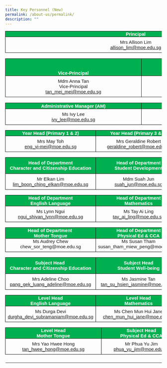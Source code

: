 ```yaml
---
title: Key Personnel (New)
permalink: /about-us/permalink/
description: ""
---
```

<table style="border-collapse:collapse;border:none;">
    <tbody>
        <tr>
            <td colspan="5" style="width:467.5pt;border:solid windowtext 1.0pt;background:#00B050;padding:0in 5.4pt 0in 5.4pt;">
                <p style='margin-top:0in;margin-right:0in;margin-bottom:0in;margin-left:0in;line-height:normal;font-size:15px;font-family:"Calibri",sans-serif;text-align:center;'><strong><span style='font-family:"Arial",sans-serif;color:white;'>Principal</span></strong></p>
            </td>
        </tr>
        <tr>
            <td colspan="5" style="width: 467.5pt;border-right: 1pt solid windowtext;border-bottom: 1pt solid windowtext;border-left: 1pt solid windowtext;border-image: initial;border-top: none;padding: 0in 5.4pt;vertical-align: top;">
                <p style='margin-top:6.0pt;margin-right:0in;margin-bottom:0in;margin-left:0in;line-height:normal;font-size:15px;font-family:"Calibri",sans-serif;text-align:center;'><span style='font-family:"Arial",sans-serif;'>Mrs Allison Lim</span></p>
                <p style='margin-top:0in;margin-right:0in;margin-bottom:6.0pt;margin-left:0in;line-height:normal;font-size:15px;font-family:"Calibri",sans-serif;text-align:center;'><span style='font-family:"Arial",sans-serif;'><a href="mailto:allison_lim@moe.edu.sg">allison_lim@moe.edu.sg</a></span></p>
            </td>
        </tr>
        <tr>
            <td colspan="5" style="width:467.5pt;border:none;border-bottom:solid windowtext 1.0pt;background:white;padding:0in 5.4pt 0in 5.4pt;height:14.15pt;">
                <p style='margin-top:0in;margin-right:0in;margin-bottom:0in;margin-left:0in;line-height:normal;font-size:15px;font-family:"Calibri",sans-serif;text-align:center;'><strong><span style='font-family:"Arial",sans-serif;color:white;'>&nbsp;</span></strong></p>
            </td>
        </tr>
        <tr>
            <td colspan="3" style="width:233.75pt;border:solid windowtext 1.0pt;border-top:none;background:#00B050;padding:0in 5.4pt 0in 5.4pt;height:14.15pt;"><span style='font-size:15px;font-family:"Calibri",sans-serif;color:black;'><br>&nbsp;</span>&nbsp;<p style='margin-top:0in;margin-right:0in;margin-bottom:0in;margin-left:0in;line-height:normal;font-size:15px;font-family:"Calibri",sans-serif;text-align:center;'><strong><span style='font-family:"Arial",sans-serif;color:white;'>Vice-Principal</span></strong></p>
            </td>
            <td colspan="2" style="width:233.75pt;border-top:none;border-left:  none;border-bottom:solid windowtext 1.0pt;border-right:solid windowtext 1.0pt;background:#00B050;padding:0in 5.4pt 0in 5.4pt;height:14.15pt;">
                <p style='margin-top:0in;margin-right:0in;margin-bottom:0in;margin-left:0in;line-height:normal;font-size:15px;font-family:"Calibri",sans-serif;text-align:center;'><strong><span style='font-family:"Arial",sans-serif;color:white;'>Vice-Principal</span></strong></p>
            </td>
        </tr>
        <tr>
            <td colspan="3" style="width: 233.75pt;border-right: 1pt solid windowtext;border-bottom: 1pt solid windowtext;border-left: 1pt solid windowtext;border-image: initial;border-top: none;padding: 0in 5.4pt;height: 14.15pt;vertical-align: top;">
                <p style='margin-top:6.0pt;margin-right:0in;margin-bottom:0in;margin-left:0in;line-height:normal;font-size:15px;font-family:"Calibri",sans-serif;text-align:center;'><span style='font-family:"Arial",sans-serif;'>Mdm Anna Tan</span></p>
                <p style='margin-top:0in;margin-right:0in;margin-bottom:0in;margin-left:0in;line-height:normal;font-size:15px;font-family:"Calibri",sans-serif;text-align:center;'><span style='font-family:"Arial",sans-serif;'>Vice-Principal</span></p>
                <p style='margin-top:0in;margin-right:0in;margin-bottom:6.0pt;margin-left:0in;line-height:normal;font-size:15px;font-family:"Calibri",sans-serif;text-align:center;'><span style='font-family:"Arial",sans-serif;'><a href="mailto:tan_mei_mei@moe.edu.sg">tan_mei_mei@moe.edu.sg</a></span></p>
            </td>
            <td colspan="2" style="width: 233.75pt;border-top: none;border-left: none;border-bottom: 1pt solid windowtext;border-right: 1pt solid windowtext;padding: 0in 5.4pt;height: 14.15pt;vertical-align: top;">
                <p style='margin-top:6.0pt;margin-right:0in;margin-bottom:0in;margin-left:0in;line-height:normal;font-size:15px;font-family:"Calibri",sans-serif;text-align:center;'><span style='font-family:"Arial",sans-serif;'>Mrs Debbie Chow</span></p>
                <p style='margin-top:0in;margin-right:0in;margin-bottom:0in;margin-left:-5.65pt;line-height:normal;font-size:15px;font-family:"Calibri",sans-serif;text-align:center;'><span style='font-family:"Arial",sans-serif;'>Vice-Principal</span></p>
                <p style='margin-top:0in;margin-right:0in;margin-bottom:6.0pt;margin-left:0in;line-height:normal;font-size:15px;font-family:"Calibri",sans-serif;text-align:center;'><span style='font-family:"Arial",sans-serif;'><a href="mailto:debbie_chow@moe.edu.sg">debbie_chow@moe.edu.sg</a></span></p>
            </td>
        </tr>
        <tr>
            <td colspan="5" style="width:467.5pt;border:none;border-bottom:solid windowtext 1.0pt;background:white;padding:0in 5.4pt 0in 5.4pt;height:14.15pt;">
                <p style='margin-top:0in;margin-right:0in;margin-bottom:0in;margin-left:0in;line-height:normal;font-size:15px;font-family:"Calibri",sans-serif;text-align:center;'><strong><span style='font-family:"Arial",sans-serif;color:white;'>&nbsp;</span></strong></p>
            </td>
        </tr>
        <tr>
            <td colspan="3" style="width:233.75pt;border:solid windowtext 1.0pt;border-top:none;background:#00B050;padding:0in 5.4pt 0in 5.4pt;height:14.15pt;">
                <p style='margin-top:0in;margin-right:0in;margin-bottom:0in;margin-left:0in;line-height:normal;font-size:15px;font-family:"Calibri",sans-serif;text-align:center;'><strong><span style='font-family:"Arial",sans-serif;color:white;'>Administrative Manager (AM)</span></strong></p>
            </td>
            <td colspan="2" style="width:233.75pt;border-top:none;border-left:  none;border-bottom:solid windowtext 1.0pt;border-right:solid windowtext 1.0pt;background:#00B050;padding:0in 5.4pt 0in 5.4pt;height:14.15pt;">
                <p style='margin-top:0in;margin-right:0in;margin-bottom:0in;margin-left:0in;line-height:normal;font-size:15px;font-family:"Calibri",sans-serif;text-align:center;'><strong><span style='font-family:"Arial",sans-serif;color:white;'>Operations Manager (OM)</span></strong></p>
            </td>
        </tr>
        <tr>
            <td colspan="3" style="width: 233.75pt;border-right: 1pt solid windowtext;border-bottom: 1pt solid windowtext;border-left: 1pt solid windowtext;border-image: initial;border-top: none;padding: 0in 5.4pt;height: 14.15pt;vertical-align: top;">
                <p style='margin-top:6.0pt;margin-right:0in;margin-bottom:0in;margin-left:0in;line-height:normal;font-size:15px;font-family:"Calibri",sans-serif;text-align:center;'><span style='font-family:"Arial",sans-serif;'>Ms Ivy Lee</span></p>
                <p style='margin-top:0in;margin-right:0in;margin-bottom:6.0pt;margin-left:0in;line-height:normal;font-size:15px;font-family:"Calibri",sans-serif;text-align:center;'><span style='font-family:"Arial",sans-serif;'><a href="mailto:ivy_lee@moe.edu.sg">ivy_lee@moe.edu.sg</a></span></p>
            </td>
            <td colspan="2" style="width: 233.75pt;border-top: none;border-left: none;border-bottom: 1pt solid windowtext;border-right: 1pt solid windowtext;padding: 0in 5.4pt;height: 14.15pt;vertical-align: top;">
                <p style='margin-top:6.0pt;margin-right:0in;margin-bottom:0in;margin-left:0in;line-height:normal;font-size:15px;font-family:"Calibri",sans-serif;text-align:center;'><span style='font-family:"Arial",sans-serif;'>Mr Lee Yang Juay</span></p>
                <p style='margin-top:0in;margin-right:0in;margin-bottom:6.0pt;margin-left:0in;line-height:normal;font-size:15px;font-family:"Calibri",sans-serif;text-align:center;'><span style='font-family:"Arial",sans-serif;'><a href="mailto:lee_yang_juay@moe.edu.sg">lee_yang_juay@moe.edu.sg</a></span></p>
            </td>
        </tr>
        <tr>
            <td colspan="5" style="width: 467.5pt;border-top: none;border-right: none;border-left: none;border-image: initial;border-bottom: 1pt solid windowtext;padding: 0in 5.4pt;height: 8.5pt;vertical-align: top;">
                <p style='margin-top:0in;margin-right:0in;margin-bottom:0in;margin-left:0in;line-height:normal;font-size:15px;font-family:"Calibri",sans-serif;'><span style='font-family:"Arial",sans-serif;'>&nbsp;</span></p>
            </td>
        </tr>
        <tr>
            <td style="width:152.75pt;border:solid windowtext 1.0pt;border-top:  none;background:#00B050;padding:0in 5.4pt 0in 5.4pt;height:13.4pt;">
                <p style='margin-top:0in;margin-right:0in;margin-bottom:0in;margin-left:0in;line-height:normal;font-size:15px;font-family:"Calibri",sans-serif;text-align:center;'><strong><span style='font-family:"Arial",sans-serif;color:white;'>Year Head (Primary 1 &amp; 2)</span></strong></p>
            </td>
            <td colspan="3" style="width:2.25in;border-top:none;border-left:none;border-bottom:solid windowtext 1.0pt;border-right:solid windowtext 1.0pt;background:#00B050;padding:0in 5.4pt 0in 5.4pt;height:13.4pt;">
                <p style='margin-top:0in;margin-right:0in;margin-bottom:0in;margin-left:0in;line-height:normal;font-size:15px;font-family:"Calibri",sans-serif;text-align:center;'><strong><span style='font-family:"Arial",sans-serif;color:white;'>Year Head (Primary 3 &amp; 5)</span></strong></p>
            </td>
            <td style="width:152.75pt;border-top:none;border-left:none;border-bottom:solid windowtext 1.0pt;border-right:solid windowtext 1.0pt;background:#00B050;padding:0in 5.4pt 0in 5.4pt;height:13.4pt;">
                <p style='margin-top:0in;margin-right:0in;margin-bottom:0in;margin-left:0in;line-height:normal;font-size:15px;font-family:"Calibri",sans-serif;text-align:center;'><strong><span style='font-family:"Arial",sans-serif;color:white;'>Year Head (Primary 4 &amp; 6)</span></strong></p>
            </td>
        </tr>
        <tr>
            <td style="width: 152.75pt;border-right: 1pt solid windowtext;border-bottom: 1pt solid windowtext;border-left: 1pt solid windowtext;border-image: initial;border-top: none;padding: 0in 5.4pt;height: 13.35pt;vertical-align: top;">
                <p style='margin-top:6.0pt;margin-right:0in;margin-bottom:0in;margin-left:0in;line-height:normal;font-size:15px;font-family:"Calibri",sans-serif;text-align:center;'><span style='font-family:"Arial",sans-serif;'>Mrs May Toh</span></p>
                <p style='margin-top:0in;margin-right:0in;margin-bottom:6.0pt;margin-left:0in;line-height:normal;font-size:15px;font-family:"Calibri",sans-serif;text-align:center;'><span style='font-family:"Arial",sans-serif;'><a href="mailto:eng_yi-mei@moe.edu.sg">eng_yi-mei@moe.edu.sg</a></span></p>
            </td>
            <td colspan="3" style="width: 2.25in;border-top: none;border-left: none;border-bottom: 1pt solid windowtext;border-right: 1pt solid windowtext;padding: 0in 5.4pt;height: 13.35pt;vertical-align: top;">
                <p style='margin-top:6.0pt;margin-right:0in;margin-bottom:0in;margin-left:0in;line-height:normal;font-size:15px;font-family:"Calibri",sans-serif;text-align:center;'><span style='font-family:"Arial",sans-serif;'>Mrs Geraldine Robert</span></p>
                <p style='margin-top:0in;margin-right:0in;margin-bottom:6.0pt;margin-left:0in;line-height:normal;font-size:15px;font-family:"Calibri",sans-serif;text-align:center;'><span style='font-family:"Arial",sans-serif;'><a href="mailto:geraldine_robert@moe.edu.sg">geraldine_robert@moe.edu.sg</a></span></p>
            </td>
            <td style="width: 152.75pt;border-top: none;border-left: none;border-bottom: 1pt solid windowtext;border-right: 1pt solid windowtext;padding: 0in 5.4pt;height: 13.35pt;vertical-align: top;">
                <p style='margin-top:6.0pt;margin-right:0in;margin-bottom:0in;margin-left:0in;line-height:normal;font-size:15px;font-family:"Calibri",sans-serif;text-align:center;'><span style='font-family:"Arial",sans-serif;'>Ms Sabrina Kaur&nbsp;</span></p>
                <p style='margin-top:0in;margin-right:0in;margin-bottom:6.0pt;margin-left:0in;line-height:normal;font-size:15px;font-family:"Calibri",sans-serif;text-align:center;'><span style='font-family:"Arial",sans-serif;'><a href="mailto:sabrina_kaur_jit_singh@moe.edu.sg">sabrina_kaur_jit_singh@moe.edu.sg</a></span></p>
            </td>
        </tr>
        <tr>
            <td colspan="5" style="width: 467.5pt;border-top: none;border-right: none;border-left: none;border-image: initial;border-bottom: 1pt solid windowtext;padding: 0in 5.4pt;height: 13.35pt;vertical-align: top;">
                <p style='margin-top:0in;margin-right:0in;margin-bottom:0in;margin-left:0in;line-height:normal;font-size:15px;font-family:"Calibri",sans-serif;text-align:center;'><span style='font-family:"Arial",sans-serif;'>&nbsp;</span></p>
            </td>
        </tr>
        <tr>
            <td style="width:152.75pt;border:solid windowtext 1.0pt;border-top:  none;background:#00B050;padding:0in 5.4pt 0in 5.4pt;height:13.4pt;">
                <p style='margin-top:0in;margin-right:0in;margin-bottom:0in;margin-left:0in;line-height:normal;font-size:15px;font-family:"Calibri",sans-serif;text-align:center;'><strong><span style='font-family:"Arial",sans-serif;color:white;'>Head of Department</span></strong></p>
                <p style='margin-top:0in;margin-right:0in;margin-bottom:0in;margin-left:0in;line-height:normal;font-size:15px;font-family:"Calibri",sans-serif;text-align:center;'><strong><span style='font-family:"Arial",sans-serif;color:white;'>Character and Citizenship Education</span></strong></p>
            </td>
            <td colspan="3" style="width:2.25in;border-top:none;border-left:none;border-bottom:solid windowtext 1.0pt;border-right:solid windowtext 1.0pt;background:#00B050;padding:0in 5.4pt 0in 5.4pt;height:13.4pt;">
                <p style='margin-top:0in;margin-right:0in;margin-bottom:0in;margin-left:0in;line-height:normal;font-size:15px;font-family:"Calibri",sans-serif;text-align:center;'><strong><span style='font-family:"Arial",sans-serif;color:white;'>Head of Department</span></strong></p>
                <p style='margin-top:0in;margin-right:0in;margin-bottom:0in;margin-left:0in;line-height:normal;font-size:15px;font-family:"Calibri",sans-serif;text-align:center;'><strong><span style='font-family:"Arial",sans-serif;color:white;'>Student Development</span></strong></p>
            </td>
            <td style="width:152.75pt;border-top:none;border-left:none;border-bottom:solid windowtext 1.0pt;border-right:solid windowtext 1.0pt;background:#00B050;padding:0in 5.4pt 0in 5.4pt;height:13.4pt;">
                <p style='margin-top:0in;margin-right:0in;margin-bottom:0in;margin-left:0in;line-height:normal;font-size:15px;font-family:"Calibri",sans-serif;text-align:center;'><strong><span style='font-family:"Arial",sans-serif;color:white;'>Head of Department</span></strong></p>
                <p style='margin-top:0in;margin-right:0in;margin-bottom:0in;margin-left:0in;line-height:normal;font-size:15px;font-family:"Calibri",sans-serif;text-align:center;'><strong><span style='font-family:"Arial",sans-serif;color:white;'>Information and Communication Technology</span></strong></p>
            </td>
        </tr>
        <tr>
            <td style="width: 152.75pt;border-right: 1pt solid windowtext;border-bottom: 1pt solid windowtext;border-left: 1pt solid windowtext;border-image: initial;border-top: none;padding: 0in 5.4pt;height: 13.35pt;vertical-align: top;">
                <p style='margin-top:6.0pt;margin-right:0in;margin-bottom:0in;margin-left:0in;line-height:normal;font-size:15px;font-family:"Calibri",sans-serif;text-align:center;'><span style='font-family:"Arial",sans-serif;'>Mr Elkan Lim</span></p>
                <p style='margin-top:0in;margin-right:0in;margin-bottom:6.0pt;margin-left:0in;line-height:normal;font-size:15px;font-family:"Calibri",sans-serif;text-align:center;'><span style='font-family:"Arial",sans-serif;'><a href="mailto:lim_boon_ching_elkan@moe.edu.sg">lim_boon_ching_elkan@moe.edu.sg</a></span></p>
            </td>
            <td colspan="3" style="width: 2.25in;border-top: none;border-left: none;border-bottom: 1pt solid windowtext;border-right: 1pt solid windowtext;padding: 0in 5.4pt;height: 13.35pt;vertical-align: top;">
                <p style='margin-top:6.0pt;margin-right:0in;margin-bottom:0in;margin-left:0in;line-height:normal;font-size:15px;font-family:"Calibri",sans-serif;text-align:center;'><span style='font-family:"Arial",sans-serif;'>Mdm Suah Jun</span></p>
                <p style='margin-top:0in;margin-right:0in;margin-bottom:6.0pt;margin-left:0in;line-height:normal;font-size:15px;font-family:"Calibri",sans-serif;text-align:center;'><span style='font-family:"Arial",sans-serif;'><a href="mailto:suah_jun@moe.edu.sg">suah_jun@moe.edu.sg</a></span></p>
            </td>
            <td style="width: 152.75pt;border-top: none;border-left: none;border-bottom: 1pt solid windowtext;border-right: 1pt solid windowtext;padding: 0in 5.4pt;height: 13.35pt;vertical-align: top;">
                <p style='margin-top:6.0pt;margin-right:0in;margin-bottom:0in;margin-left:0in;line-height:normal;font-size:15px;font-family:"Calibri",sans-serif;text-align:center;'><span style='font-family:"Arial",sans-serif;'>Ms Leow Hwee Fen</span></p>
                <p style='margin-top:0in;margin-right:0in;margin-bottom:6.0pt;margin-left:0in;line-height:normal;font-size:15px;font-family:"Calibri",sans-serif;text-align:center;'><span style='font-family:"Arial",sans-serif;'><a href="mailto:leow_hwee_fen@moe.edu.sg">leow_hwee_fen@moe.edu.sg</a></span></p>
            </td>
        </tr>
        <tr>
            <td colspan="5" style="width: 467.5pt;border-top: none;border-right: none;border-left: none;border-image: initial;border-bottom: 1pt solid windowtext;padding: 0in 5.4pt;height: 13.35pt;vertical-align: top;">
                <p style='margin-top:0in;margin-right:0in;margin-bottom:0in;margin-left:0in;line-height:normal;font-size:15px;font-family:"Calibri",sans-serif;text-align:center;'><span style='font-family:"Arial",sans-serif;'>&nbsp;</span></p>
            </td>
        </tr>
        <tr>
            <td style="width:152.75pt;border:solid windowtext 1.0pt;border-top:  none;background:#00B050;padding:0in 5.4pt 0in 5.4pt;height:13.4pt;">
                <p style='margin-top:0in;margin-right:0in;margin-bottom:0in;margin-left:0in;line-height:normal;font-size:15px;font-family:"Calibri",sans-serif;text-align:center;'><strong><span style='font-family:"Arial",sans-serif;color:white;'>Head of Department</span></strong></p>
                <p style='margin-top:0in;margin-right:0in;margin-bottom:0in;margin-left:0in;line-height:normal;font-size:15px;font-family:"Calibri",sans-serif;text-align:center;'><strong><span style='font-family:"Arial",sans-serif;color:white;'>English Language</span></strong></p>
            </td>
            <td colspan="3" style="width:2.25in;border-top:none;border-left:none;border-bottom:solid windowtext 1.0pt;border-right:solid windowtext 1.0pt;background:#00B050;padding:0in 5.4pt 0in 5.4pt;height:13.4pt;">
                <p style='margin-top:0in;margin-right:0in;margin-bottom:0in;margin-left:0in;line-height:normal;font-size:15px;font-family:"Calibri",sans-serif;text-align:center;'><strong><span style='font-family:"Arial",sans-serif;color:white;'>Head of Department</span></strong></p>
                <p style='margin-top:0in;margin-right:0in;margin-bottom:0in;margin-left:0in;line-height:normal;font-size:15px;font-family:"Calibri",sans-serif;text-align:center;'><strong><span style='font-family:"Arial",sans-serif;color:white;'>Mathematics</span></strong></p>
            </td>
            <td style="width:152.75pt;border-top:none;border-left:none;border-bottom:solid windowtext 1.0pt;border-right:solid windowtext 1.0pt;background:#00B050;padding:0in 5.4pt 0in 5.4pt;height:13.4pt;">
                <p style='margin-top:0in;margin-right:0in;margin-bottom:0in;margin-left:0in;line-height:normal;font-size:15px;font-family:"Calibri",sans-serif;text-align:center;'><strong><span style='font-family:"Arial",sans-serif;color:white;'>Head of Department</span></strong></p>
                <p style='margin-top:0in;margin-right:0in;margin-bottom:0in;margin-left:0in;line-height:normal;font-size:15px;font-family:"Calibri",sans-serif;text-align:center;'><strong><span style='font-family:"Arial",sans-serif;color:white;'>Science</span></strong></p>
            </td>
        </tr>
        <tr>
            <td style="width: 152.75pt;border-right: 1pt solid windowtext;border-bottom: 1pt solid windowtext;border-left: 1pt solid windowtext;border-image: initial;border-top: none;padding: 0in 5.4pt;height: 13.35pt;vertical-align: top;">
                <p style='margin-top:6.0pt;margin-right:0in;margin-bottom:0in;margin-left:0in;line-height:normal;font-size:15px;font-family:"Calibri",sans-serif;text-align:center;'><span style='font-family:"Arial",sans-serif;'>Ms Lynn Ngui</span></p>
                <p style='margin-top:0in;margin-right:0in;margin-bottom:6.0pt;margin-left:0in;line-height:normal;font-size:15px;font-family:"Calibri",sans-serif;text-align:center;'><span style='font-family:"Arial",sans-serif;'><a href="mailto:ngui_shiyan_lynn@moe.edu.sg">ngui_shiyan_lynn@moe.edu.sg</a></span></p>
            </td>
            <td colspan="3" style="width: 2.25in;border-top: none;border-left: none;border-bottom: 1pt solid windowtext;border-right: 1pt solid windowtext;padding: 0in 5.4pt;height: 13.35pt;vertical-align: top;">
                <p style='margin-top:6.0pt;margin-right:0in;margin-bottom:0in;margin-left:0in;line-height:normal;font-size:15px;font-family:"Calibri",sans-serif;text-align:center;'><span style='font-family:"Arial",sans-serif;'>Ms Tay Ai Ling</span></p>
                <p style='margin-top:0in;margin-right:0in;margin-bottom:6.0pt;margin-left:0in;line-height:normal;font-size:15px;font-family:"Calibri",sans-serif;text-align:center;'><span style='font-family:"Arial",sans-serif;'><a href="mailto:tay_ai_ling@moe.edu.sg">tay_ai_ling@moe.edu.sg</a></span></p>
            </td>
            <td style="width: 152.75pt;border-top: none;border-left: none;border-bottom: 1pt solid windowtext;border-right: 1pt solid windowtext;padding: 0in 5.4pt;height: 13.35pt;vertical-align: top;">
                <p style='margin-top:6.0pt;margin-right:0in;margin-bottom:0in;margin-left:0in;line-height:normal;font-size:15px;font-family:"Calibri",sans-serif;text-align:center;'><span style='font-family:"Arial",sans-serif;'>Ms Wong Lai Lin</span></p>
                <p style='margin-top:0in;margin-right:0in;margin-bottom:6.0pt;margin-left:0in;line-height:normal;font-size:15px;font-family:"Calibri",sans-serif;text-align:center;'><span style='font-family:"Arial",sans-serif;'><a href="mailto:wong_lai_lin@moe.edu.sg">wong_lai_lin@moe.edu.sg</a></span></p>
            </td>
        </tr>
        <tr>
            <td colspan="5" style="width: 467.5pt;border-top: none;border-right: none;border-left: none;border-image: initial;border-bottom: 1pt solid windowtext;padding: 0in 5.4pt;vertical-align: top;">
                <p style='margin-top:0in;margin-right:0in;margin-bottom:0in;margin-left:0in;line-height:normal;font-size:15px;font-family:"Calibri",sans-serif;'><span style='font-family:"Arial",sans-serif;'>&nbsp;</span></p>
            </td>
        </tr>
        <tr>
            <td style="width:152.75pt;border:solid windowtext 1.0pt;border-top:  none;background:#00B050;padding:0in 5.4pt 0in 5.4pt;height:13.4pt;">
                <p style='margin-top:0in;margin-right:0in;margin-bottom:0in;margin-left:0in;line-height:normal;font-size:15px;font-family:"Calibri",sans-serif;text-align:center;'><strong><span style='font-family:"Arial",sans-serif;color:white;'>Head of Department&nbsp;</span></strong></p>
                <p style='margin-top:0in;margin-right:0in;margin-bottom:0in;margin-left:0in;line-height:normal;font-size:15px;font-family:"Calibri",sans-serif;text-align:center;'><strong><span style='font-family:"Arial",sans-serif;color:white;'>Mother Tongue</span></strong></p>
            </td>
            <td colspan="3" style="width:2.25in;border-top:none;border-left:none;border-bottom:solid windowtext 1.0pt;border-right:solid windowtext 1.0pt;background:#00B050;padding:0in 5.4pt 0in 5.4pt;height:13.4pt;">
                <p style='margin-top:0in;margin-right:0in;margin-bottom:0in;margin-left:0in;line-height:normal;font-size:15px;font-family:"Calibri",sans-serif;text-align:center;'><strong><span style='font-family:"Arial",sans-serif;color:white;'>Head of Department</span></strong></p>
                <p style='margin-top:0in;margin-right:0in;margin-bottom:0in;margin-left:0in;line-height:normal;font-size:15px;font-family:"Calibri",sans-serif;text-align:center;'><strong><span style='font-family:"Arial",sans-serif;color:white;'>Physical Ed &amp; CCA</span></strong></p>
            </td>
            <td style="width:152.75pt;border-top:none;border-left:none;border-bottom:solid windowtext 1.0pt;border-right:solid windowtext 1.0pt;background:#00B050;padding:0in 5.4pt 0in 5.4pt;height:13.4pt;">
                <p style='margin-top:0in;margin-right:0in;margin-bottom:0in;margin-left:0in;line-height:normal;font-size:15px;font-family:"Calibri",sans-serif;text-align:center;'><strong><span style='font-family:"Arial",sans-serif;color:white;'>Subject Head</span></strong></p>
                <p style='margin-top:0in;margin-right:0in;margin-bottom:0in;margin-left:0in;line-height:normal;font-size:15px;font-family:"Calibri",sans-serif;text-align:center;'><strong><span style='font-family:"Arial",sans-serif;color:white;'>Aesthetics</span></strong></p>
            </td>
        </tr>
        <tr>
            <td style="width: 152.75pt;border-right: 1pt solid windowtext;border-bottom: 1pt solid windowtext;border-left: 1pt solid windowtext;border-image: initial;border-top: none;padding: 0in 5.4pt;height: 13.35pt;vertical-align: top;">
                <p style='margin-top:0in;margin-right:0in;margin-bottom:0in;margin-left:0in;line-height:normal;font-size:15px;font-family:"Calibri",sans-serif;text-align:center;'><span style='font-family:"Arial",sans-serif;'>Ms Audrey Chew</span></p>
                <p style='margin-top:0in;margin-right:0in;margin-bottom:6.0pt;margin-left:0in;line-height:normal;font-size:15px;font-family:"Calibri",sans-serif;text-align:center;'><span style='font-family:"Arial",sans-serif;'>chew_sor_teng@moe.edu.sg</span></p>
            </td>
            <td colspan="3" style="width: 2.25in;border-top: none;border-left: none;border-bottom: 1pt solid windowtext;border-right: 1pt solid windowtext;padding: 0in 5.4pt;height: 13.35pt;vertical-align: top;">
                <p style='margin-top:0in;margin-right:0in;margin-bottom:0in;margin-left:0in;line-height:normal;font-size:15px;font-family:"Calibri",sans-serif;text-align:center;'><span style='font-family:"Arial",sans-serif;'>Ms Susan Tham</span></p>
                <p style='margin-top:0in;margin-right:0in;margin-bottom:6.0pt;margin-left:0in;line-height:normal;font-size:15px;font-family:"Calibri",sans-serif;text-align:center;'><span style='font-family:"Arial",sans-serif;'>susan_tham_miew_peng@moe.edu.sg</span></p>
            </td>
            <td style="width: 152.75pt;border-top: none;border-left: none;border-bottom: 1pt solid windowtext;border-right: 1pt solid windowtext;padding: 0in 5.4pt;height: 13.35pt;vertical-align: top;">
                <p style='margin-top:0in;margin-right:0in;margin-bottom:0in;margin-left:0in;line-height:normal;font-size:15px;font-family:"Calibri",sans-serif;text-align:center;'><span style='font-family:"Arial",sans-serif;'>Ms Dulcia Ong</span></p>
                <p style='margin-top:0in;margin-right:0in;margin-bottom:6.0pt;margin-left:0in;line-height:normal;font-size:15px;font-family:"Calibri",sans-serif;text-align:center;'><span style='font-family:"Arial",sans-serif;'>ong_tian_nu_dulcia@moe.edu.sg</span></p>
            </td>
        </tr>
        <tr>
            <td colspan="5" style="width: 467.5pt;border-top: none;border-right: none;border-left: none;border-image: initial;border-bottom: 1pt solid windowtext;padding: 0in 5.4pt;vertical-align: top;">
                <p style='margin-top:0in;margin-right:0in;margin-bottom:0in;margin-left:0in;line-height:normal;font-size:15px;font-family:"Calibri",sans-serif;'><span style='font-family:"Arial",sans-serif;'>&nbsp;</span></p>
            </td>
        </tr>
        <tr>
            <td style="width:152.75pt;border:solid windowtext 1.0pt;border-top:  none;background:#00B050;padding:0in 5.4pt 0in 5.4pt;height:13.4pt;">
                <p style='margin-top:0in;margin-right:0in;margin-bottom:0in;margin-left:0in;line-height:normal;font-size:15px;font-family:"Calibri",sans-serif;text-align:center;'><strong><span style='font-family:"Arial",sans-serif;color:white;'>Subject Head&nbsp;</span></strong></p>
                <p style='margin-top:0in;margin-right:0in;margin-bottom:0in;margin-left:0in;line-height:normal;font-size:15px;font-family:"Calibri",sans-serif;text-align:center;'><strong><span style='font-family:"Arial",sans-serif;color:white;'>Character and Citizenship Education</span></strong></p>
            </td>
            <td colspan="3" style="width:2.25in;border-top:none;border-left:none;border-bottom:solid windowtext 1.0pt;border-right:solid windowtext 1.0pt;background:#00B050;padding:0in 5.4pt 0in 5.4pt;height:13.4pt;">
                <p style='margin-top:0in;margin-right:0in;margin-bottom:0in;margin-left:0in;line-height:normal;font-size:15px;font-family:"Calibri",sans-serif;text-align:center;'><strong><span style='font-family:"Arial",sans-serif;color:white;'>Subject Head</span></strong></p>
                <p style='margin-top:0in;margin-right:0in;margin-bottom:0in;margin-left:0in;line-height:normal;font-size:15px;font-family:"Calibri",sans-serif;text-align:center;'><strong><span style='font-family:"Arial",sans-serif;color:white;'>Student Well-being</span></strong></p>
            </td>
            <td style="width:152.75pt;border-top:none;border-left:none;border-bottom:solid windowtext 1.0pt;border-right:solid windowtext 1.0pt;background:#00B050;padding:0in 5.4pt 0in 5.4pt;height:13.4pt;">
                <p style='margin-top:0in;margin-right:0in;margin-bottom:0in;margin-left:0in;line-height:normal;font-size:15px;font-family:"Calibri",sans-serif;text-align:center;'><strong><span style='font-family:"Arial",sans-serif;color:white;'>Subject Head</span></strong></p>
                <p style='margin-top:0in;margin-right:0in;margin-bottom:0in;margin-left:0in;line-height:normal;font-size:15px;font-family:"Calibri",sans-serif;text-align:center;'><strong><span style='font-family:"Arial",sans-serif;color:white;'>Information and Communication Technology</span></strong></p>
            </td>
        </tr>
        <tr>
            <td style="width:152.75pt;border:solid windowtext 1.0pt;border-top:  none;padding:0in 5.4pt 0in 5.4pt;height:13.35pt;">
                <p style='margin-top:6.0pt;margin-right:0in;margin-bottom:0in;margin-left:0in;line-height:normal;font-size:15px;font-family:"Calibri",sans-serif;text-align:center;'><span style='font-family:"Arial",sans-serif;'>Mrs Adeline Choo</span></p>
                <p style='margin-top:0in;margin-right:0in;margin-bottom:6.0pt;margin-left:0in;line-height:normal;font-size:15px;font-family:"Calibri",sans-serif;text-align:center;'><span style='font-family:"Arial",sans-serif;'><a href="mailto:pang_gek_luang_adeline@moe.edu.sg">pang_gek_luang_adeline@moe.edu.sg</a></span></p>
            </td>
            <td colspan="3" style="width:2.25in;border-top:none;border-left:none;border-bottom:solid windowtext 1.0pt;border-right:solid windowtext 1.0pt;padding:0in 5.4pt 0in 5.4pt;height:13.35pt;">
                <p style='margin-top:6.0pt;margin-right:0in;margin-bottom:0in;margin-left:0in;line-height:normal;font-size:15px;font-family:"Calibri",sans-serif;text-align:center;'><span style='font-family:"Arial",sans-serif;'>Ms Jasmine Tan</span></p>
                <p style='margin-top:0in;margin-right:0in;margin-bottom:6.0pt;margin-left:0in;line-height:normal;font-size:15px;font-family:"Calibri",sans-serif;text-align:center;'><span style='font-family:"Arial",sans-serif;'><a href="mailto:tan_su_hsien_jasmine@moe.edu.sg">tan_su_hsien_jasmine@moe.edu.sg</a></span></p>
            </td>
            <td style="width:152.75pt;border-top:none;border-left:none;border-bottom:solid windowtext 1.0pt;border-right:solid windowtext 1.0pt;padding:0in 5.4pt 0in 5.4pt;height:13.35pt;">
                <p style='margin-top:6.0pt;margin-right:0in;margin-bottom:0in;margin-left:0in;line-height:normal;font-size:15px;font-family:"Calibri",sans-serif;text-align:center;'><span style='font-family:"Arial",sans-serif;'>Mr Mohammad Faizal Ramli</span></p>
                <p style='margin-top:0in;margin-right:0in;margin-bottom:6.0pt;margin-left:0in;line-height:normal;font-size:15px;font-family:"Calibri",sans-serif;text-align:center;'><span style='font-family:"Arial",sans-serif;'><a href="mailto:mohammad_faizal_ramli@moe.edu.sg">mohammad_faizal_ramli@moe.edu.sg</a></span></p>
            </td>
        </tr>
        <tr>
            <td colspan="5" style="width: 467.5pt;border-top: none;border-right: none;border-left: none;border-image: initial;border-bottom: 1pt solid windowtext;padding: 0in 5.4pt;vertical-align: top;">
                <p style='margin-top:0in;margin-right:0in;margin-bottom:0in;margin-left:0in;line-height:normal;font-size:15px;font-family:"Calibri",sans-serif;'><span style='font-family:"Arial",sans-serif;'>&nbsp;</span></p>
            </td>
        </tr>
        <tr>
            <td style="width:152.75pt;border:solid windowtext 1.0pt;border-top:  none;background:#00B050;padding:0in 5.4pt 0in 5.4pt;height:13.4pt;">
                <p style='margin-top:0in;margin-right:0in;margin-bottom:0in;margin-left:0in;line-height:normal;font-size:15px;font-family:"Calibri",sans-serif;text-align:center;'><strong><span style='font-family:"Arial",sans-serif;color:white;'>Level Head</span></strong></p>
                <p style='margin-top:0in;margin-right:0in;margin-bottom:0in;margin-left:0in;line-height:normal;font-size:15px;font-family:"Calibri",sans-serif;text-align:center;'><strong><span style='font-family:"Arial",sans-serif;color:white;'>English Language</span></strong></p>
            </td>
            <td colspan="3" style="width:2.25in;border-top:none;border-left:none;border-bottom:solid windowtext 1.0pt;border-right:solid windowtext 1.0pt;background:#00B050;padding:0in 5.4pt 0in 5.4pt;height:13.4pt;">
                <p style='margin-top:0in;margin-right:0in;margin-bottom:0in;margin-left:0in;line-height:normal;font-size:15px;font-family:"Calibri",sans-serif;text-align:center;'><strong><span style='font-family:"Arial",sans-serif;color:white;'>Level Head</span></strong></p>
                <p style='margin-top:0in;margin-right:0in;margin-bottom:0in;margin-left:0in;line-height:normal;font-size:15px;font-family:"Calibri",sans-serif;text-align:center;'><strong><span style='font-family:"Arial",sans-serif;color:white;'>Mathematics</span></strong></p>
            </td>
            <td style="width:152.75pt;border-top:none;border-left:none;border-bottom:solid windowtext 1.0pt;border-right:solid windowtext 1.0pt;background:#00B050;padding:0in 5.4pt 0in 5.4pt;height:13.4pt;">
                <p style='margin-top:0in;margin-right:0in;margin-bottom:0in;margin-left:0in;line-height:normal;font-size:15px;font-family:"Calibri",sans-serif;text-align:center;'><strong><span style='font-family:"Arial",sans-serif;color:white;'>Level Head</span></strong></p>
                <p style='margin-top:0in;margin-right:0in;margin-bottom:0in;margin-left:0in;line-height:normal;font-size:15px;font-family:"Calibri",sans-serif;text-align:center;'><strong><span style='font-family:"Arial",sans-serif;color:white;'>Science</span></strong></p>
            </td>
        </tr>
        <tr>
            <td style="width:152.75pt;border:solid windowtext 1.0pt;border-top:  none;padding:0in 5.4pt 0in 5.4pt;height:13.35pt;">
                <p style='margin-top:6.0pt;margin-right:0in;margin-bottom:0in;margin-left:0in;line-height:normal;font-size:15px;font-family:"Calibri",sans-serif;text-align:center;'><span style='font-family:"Arial",sans-serif;'>Ms Durga Devi</span></p>
                <p style='margin-top:0in;margin-right:0in;margin-bottom:6.0pt;margin-left:0in;line-height:normal;font-size:15px;font-family:"Calibri",sans-serif;text-align:center;'><span style='font-family:"Arial",sans-serif;'><a href="mailto:durgha_devi_subramaniam@moe.edu.sg">durgha_devi_subramaniam@moe.edu.sg</a></span></p>
            </td>
            <td colspan="3" style="width:2.25in;border-top:none;border-left:none;border-bottom:solid windowtext 1.0pt;border-right:solid windowtext 1.0pt;padding:0in 5.4pt 0in 5.4pt;height:13.35pt;">
                <p style='margin-top:6.0pt;margin-right:0in;margin-bottom:0in;margin-left:0in;line-height:normal;font-size:15px;font-family:"Calibri",sans-serif;text-align:center;'><span style='font-family:"Arial",sans-serif;'>Ms Chen Mun Hui Jane</span></p>
                <p style='margin-top:0in;margin-right:0in;margin-bottom:6.0pt;margin-left:0in;line-height:normal;font-size:15px;font-family:"Calibri",sans-serif;text-align:center;'><span style='font-family:"Arial",sans-serif;'><a href="mailto:chen_mun_hui_jane@moe.edu.sg">chen_mun_hui_jane@moe.edu.sg</a></span></p>
            </td>
            <td style="width:152.75pt;border-top:none;border-left:none;border-bottom:solid windowtext 1.0pt;border-right:solid windowtext 1.0pt;padding:0in 5.4pt 0in 5.4pt;height:13.35pt;">
                <p style='margin-top:6.0pt;margin-right:0in;margin-bottom:0in;margin-left:0in;line-height:normal;font-size:15px;font-family:"Calibri",sans-serif;text-align:center;'><span style='font-family:"Arial",sans-serif;'>Ms Sally Neo</span></p>
                <p style='margin-top:0in;margin-right:0in;margin-bottom:6.0pt;margin-left:0in;line-height:normal;font-size:15px;font-family:"Calibri",sans-serif;text-align:center;'><span style='font-family:"Arial",sans-serif;'><a href="mailto:sally_neo@moe.edu.sg">sally_neo@moe.edu.sg</a></span></p>
            </td>
        </tr>
        <tr>
            <td colspan="5" style="width: 467.5pt;border-top: none;border-right: none;border-left: none;border-image: initial;border-bottom: 1pt solid windowtext;padding: 0in 5.4pt;vertical-align: top;">
                <p style='margin-top:0in;margin-right:0in;margin-bottom:0in;margin-left:0in;line-height:normal;font-size:15px;font-family:"Calibri",sans-serif;'><span style='font-family:"Arial",sans-serif;'>&nbsp;</span></p>
            </td>
        </tr>
        <tr>
            <td colspan="2" style="width:155.8pt;border:solid windowtext 1.0pt;border-top:none;background:#00B050;padding:0in 5.4pt 0in 5.4pt;height:13.4pt;">
                <p style='margin-top:0in;margin-right:0in;margin-bottom:0in;margin-left:0in;line-height:normal;font-size:15px;font-family:"Calibri",sans-serif;text-align:center;'><strong><span style='font-family:"Arial",sans-serif;color:white;'>Level Head</span></strong></p>
                <p style='margin-top:0in;margin-right:0in;margin-bottom:0in;margin-left:0in;line-height:normal;font-size:15px;font-family:"Calibri",sans-serif;text-align:center;'><strong><span style='font-family:"Arial",sans-serif;color:white;'>Mother Tongue</span></strong></p>
            </td>
            <td colspan="2" style="width:158.95pt;border-top:none;border-left:  none;border-bottom:solid windowtext 1.0pt;border-right:solid windowtext 1.0pt;background:#00B050;padding:0in 5.4pt 0in 5.4pt;height:13.4pt;">
                <p style='margin-top:0in;margin-right:0in;margin-bottom:0in;margin-left:0in;line-height:normal;font-size:15px;font-family:"Calibri",sans-serif;text-align:center;'><strong><span style='font-family:"Arial",sans-serif;color:white;'>Subject Head</span></strong></p>
                <p style='margin-top:0in;margin-right:0in;margin-bottom:0in;margin-left:0in;line-height:normal;font-size:15px;font-family:"Calibri",sans-serif;text-align:center;'><strong><span style='font-family:"Arial",sans-serif;color:white;'>Physical Ed &amp; CCA</span></strong></p>
            </td>
            <td style="width:152.75pt;border-top:none;border-left:none;border-bottom:solid windowtext 1.0pt;border-right:solid windowtext 1.0pt;background:#00B050;padding:0in 5.4pt 0in 5.4pt;height:13.4pt;">
                <p style='margin-top:0in;margin-right:0in;margin-bottom:0in;margin-left:0in;line-height:normal;font-size:15px;font-family:"Calibri",sans-serif;text-align:center;'><strong><span style='font-family:"Arial",sans-serif;color:white;'>Subject Head (Internal)</span></strong></p>
                <p style='margin-top:0in;margin-right:0in;margin-bottom:0in;margin-left:0in;line-height:normal;font-size:15px;font-family:"Calibri",sans-serif;text-align:center;'><strong><span style='font-family:"Arial",sans-serif;color:white;'>Student Development</span></strong></p>
            </td>
        </tr>
        <tr>
            <td colspan="2" style="width: 155.8pt;border-right: 1pt solid windowtext;border-bottom: 1pt solid windowtext;border-left: 1pt solid windowtext;border-image: initial;border-top: none;padding: 0in 5.4pt;height: 13.35pt;vertical-align: top;">
                <p style='margin-top:6.0pt;margin-right:0in;margin-bottom:0in;margin-left:0in;line-height:normal;font-size:15px;font-family:"Calibri",sans-serif;text-align:center;'><span style='font-family:"Arial",sans-serif;'>Mrs Yao Hwee Hong</span></p>
                <p style='margin-top:0in;margin-right:0in;margin-bottom:6.0pt;margin-left:0in;line-height:normal;font-size:15px;font-family:"Calibri",sans-serif;text-align:center;'><span style='font-family:"Arial",sans-serif;'><a href="mailto:tan_hwee_hong@moe.edu.sg">tan_hwee_hong@moe.edu.sg</a></span></p>
            </td>
            <td colspan="2" style="width: 158.95pt;border-top: none;border-left: none;border-bottom: 1pt solid windowtext;border-right: 1pt solid windowtext;padding: 0in 5.4pt;height: 13.35pt;vertical-align: top;">
                <p style='margin-top:6.0pt;margin-right:0in;margin-bottom:0in;margin-left:0in;line-height:normal;font-size:15px;font-family:"Calibri",sans-serif;text-align:center;'><span style='font-family:"Arial",sans-serif;'>Mr Phua Yu Jim</span></p>
                <p style='margin-top:0in;margin-right:0in;margin-bottom:0in;margin-left:0in;line-height:normal;font-size:15px;font-family:"Calibri",sans-serif;text-align:center;'><span style='font-family:"Arial",sans-serif;'><a href="mailto:phua_yu_jim@moe.edu.sg">phua_yu_jim@moe.edu.sg</a></span></p>
            </td>
            <td style="width: 152.75pt;border-top: none;border-left: none;border-bottom: 1pt solid windowtext;border-right: 1pt solid windowtext;padding: 0in 5.4pt;height: 13.35pt;vertical-align: top;">
                <p style='margin-top:6.0pt;margin-right:0in;margin-bottom:0in;margin-left:0in;line-height:normal;font-size:15px;font-family:"Calibri",sans-serif;text-align:center;'><span style='font-family:"Arial",sans-serif;'>Ms Melissa Chong</span></p>
                <p style='margin-top:0in;margin-right:0in;margin-bottom:6.0pt;margin-left:0in;line-height:normal;font-size:15px;font-family:"Calibri",sans-serif;text-align:center;'><span style='font-family:"Arial",sans-serif;'><a href="mailto:chong_jia_en_ann@moe.edu.sg">chong_jia_en_ann@moe.edu.sg</a></span></p>
            </td>
        </tr>
        <tr>
            <td style="border:none;"><br></td>
            <td style="border:none;"><br></td>
            <td style="border:none;"><br></td>
            <td style="border:none;"><br></td>
            <td style="border:none;"><br></td>
        </tr>
    </tbody>
</table>
<p style='margin-top:0in;margin-right:0in;margin-bottom:8.0pt;margin-left:0in;line-height:107%;font-size:15px;font-family:"Calibri",sans-serif;'><span style='font-family:"Arial",sans-serif;'>&nbsp;</span></p>